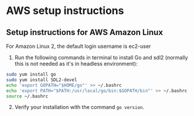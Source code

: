 # AWS setup instructions


## Setup instructions for AWS Amazon Linux

For Amazon Linux 2, the default login username is ec2-user

1. Run the following commands in terminal to install Go and sdl2 (normally this is not needed as it's in headless environment):

```bash
sudo yum install go
sudo yum install SDL2-devel
echo 'export GOPATH="$HOME/go"' >> ~/.bashrc
echo 'export PATH="$PATH:/usr/local/go/bin:$GOPATH/bin"' >> ~/.bashrc
source ~/.bashrc
```

2. Verify your installation with the command `go version`. 
